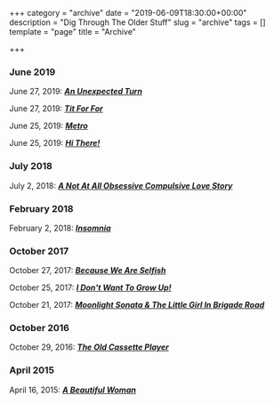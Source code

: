 +++
category = "archive"
date = "2019-06-09T18:30:00+00:00"
description = "Dig Through The Older Stuff"
slug = "archive"
tags = []
template = "page"
title = "Archive"

+++
### June 2019

June 27, 2019: [**_An Unexpected Turn_**](https://prritam.com/2019/06/27/an-unexpected-turn/)

June 27, 2019: [**_Tit For For_**](https://prritam.com/2019/06/27/tit-for-tat/)

June 25, 2019: [**_Metro_**](https://prritam.com/2019/06/25/metro/)

June 25, 2019: [**_Hi There!_**](https://prritam.com/2019/06/25/hi-there/)

### July 2018

July 2, 2018: [**_A Not At All Obsessive Compulsive Love Story_**](https://prritam.com/2018/07/02/a-not-at-all-obsessive-compulsive-love-story/)

### February 2018

February 2, 2018: [**_Insomnia_**](https://prritam.com/2018/02/02/insomnia/)

### October 2017

October 27, 2017: [**_Because We Are Selfish_**](https://prritam.com/2017/10/27/because-we-are-selfish/)

October 25, 2017: [**_I Don't Want To Grow Up!_**](https://prritam.com/2017/10/25/i-don-t-want-to-grow-up/)

October 21, 2017: [**_Moonlight Sonata & The Little Girl In Brigade Road_**](https://prritam.com/2017/10/21/moonlight-sonata-the-little-girl-in-brigade-road/)

### October 2016

October 29, 2016: [**_The Old Cassette Player_**](https://prritam.com/2016/10/29/the-old-cassette-player/)

### April 2015

April 16, 2015: [**_A Beautiful Woman_**](https://prritam.com/2015/04/16/a-beautiful-woman/)
